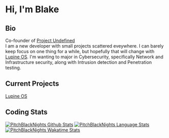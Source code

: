 # Hi, I'm Blake
## Bio
Co-founder of [Project Undefined](https://github.com/project-undefined)<br>
I am a new developer with small projects scattered eveywhere. I can barely keep focus on one thing for a while, but hopefully that will change with [Lupine OS](https://github.com/project-undefined/Lupine-OS).
I'm wanting to major in Cybersecurity, specifically Network and Infrastructure security, along with Intrusion detection and Penetration testing.

## Current Projects

[Lupine OS](https://github.com/project-undefined/Vansch-OS)

## Coding Stats
[![PitchBlackNights Github Stats](https://github-readme-stats.vercel.app/api?username=pitchblacknights&count_private=true&include_all_commits=true&show_icons=true&theme=radical&bg_color=00000000&custom_title=Github%20Stats)](https://github.com/PitchBlackNights)
[![PitchBlackNights Language Stats](https://github-readme-stats.vercel.app/api/top-langs?username=pitchblacknights&count_private=true&show_icons=true&layout=compact&theme=radical&bg_color=00000000)](https://github.com/PitchBlackNights)
[![PitchBlackNights Wakatime Stats](https://github-readme-stats.vercel.app/api/wakatime?username=pitchblacknights&show_icons=true&theme=radical&bg_color=00000000)](https://wakatime.com/@PitchBlackNights)
